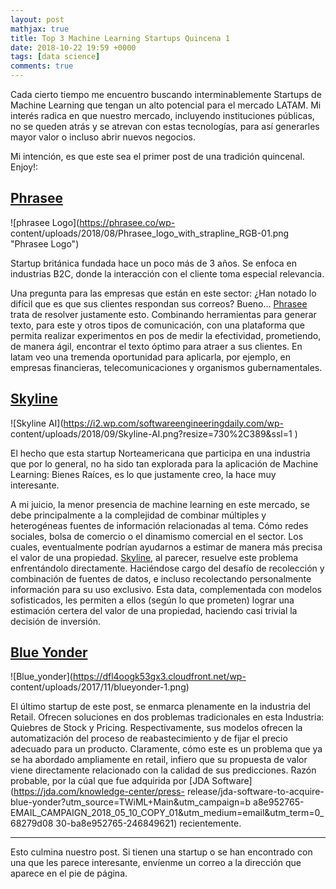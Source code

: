 ```yaml
---
layout: post
mathjax: true
title: Top 3 Machine Learning Startups Quincena 1
date: 2018-10-22 19:59 +0000
tags: [data science]
comments: true
---
```

 
Cada cierto tiempo me encuentro buscando interminablemente Startups de Machine
Learning que tengan un alto potencial para el mercado LATAM. Mi interés radica
en que nuestro mercado, incluyendo instituciones públicas, no se queden atrás y
se atrevan con estas tecnologías, para así generarles mayor valor o incluso
abrir nuevos negocios.

Mi intención, es que este sea el primer post de una tradición quincenal. Enjoy!: 
 
## [Phrasee](https://phrasee.co/) 
 
![phrasee Logo](https://phrasee.co/wp-
content/uploads/2018/08/Phrasee_logo_with_strapline_RGB-01.png "Phrasee Logo") 
 
Startup británica fundada hace un poco más de 3 años. Se enfoca en industrias
B2C, donde la interacción con el cliente toma especial relevancia.

Una pregunta para las empresas que están en este sector: ¿Han notado lo difícil
que es que sus clientes respondan sus correos? Bueno...
[Phrasee](https://phrasee.co/) trata de resolver justamente esto. Combinando
herramientas para generar texto, para este y otros tipos de comunicación, con
una plataforma que permita realizar experimentos en pos de medir la efectividad,
prometiendo, de manera ágil, encontrar el texto óptimo para atraer a sus
clientes. En latam veo una tremenda oportunidad para aplicarla, por ejemplo, en
empresas financieras, telecomunicaciones y organismos gubernamentales. 
 
## [Skyline](https://www.skyline.ai/technology.html) 
 
![Skyline AI](https://i2.wp.com/softwareengineeringdaily.com/wp-
content/uploads/2018/09/Skyline-AI.png?resize=730%2C389&ssl=1 ) 
 
El hecho que esta startup Norteamericana que participa en una industria que por
lo general, no ha sido tan explorada para  la aplicación de Machine Learning:
Bienes Raíces, es lo que justamente creo, la hace muy interesante.

A mi juicio, la menor presencia de machine learning en este mercado, se debe
principalmente a la complejidad de combinar múltiples y heterogéneas fuentes de
información relacionadas al tema. Cómo redes sociales, bolsa de comercio o el
dinamismo comercial en el sector. Los cuales, eventualmente podrían ayudarnos a
estimar de manera más precisa el valor de una propiedad.
[Skyline](https://www.skyline.ai/technology.html), al parecer, resuelve este
problema enfrentándolo directamente. Haciéndose cargo del desafío de recolección
y combinación de fuentes de datos, e incluso recolectando personalmente
información para su uso exclusivo. Esta data, complementada con modelos
sofisticados, les permiten a ellos (según lo que prometen) lograr una estimación
certera del valor de una propiedad, haciendo casi trivial la decisión de
inversión.

 
 

## [Blue Yonder](https://www.blueyonder.ai/) 
 
![Blue_yonder](https://dfl4oogk53gx3.cloudfront.net/wp-
content/uploads/2017/11/blueyonder-1.png) 
 
El último startup de este post, se enmarca plenamente en la industria del
Retail. Ofrecen soluciones en dos problemas tradicionales en esta Industria:
Quiebres de Stock y Pricing. Respectivamente, sus modelos ofrecen la
automatización del proceso de reabastecimiento y de fijar el precio adecuado
para un producto. Claramente, cómo este es un problema que ya se ha abordado
ampliamente en retail, infiero que su propuesta de valor viene directamente
relacionado con la calidad de sus predicciones. Razón probable, por la cúal que
fue adquirida por [JDA Software](https://jda.com/knowledge-center/press-
release/jda-software-to-acquire-blue-yonder?utm_source=TWiML+Main&utm_campaign=b
a8e952765-EMAIL_CAMPAIGN_2018_05_10_COPY_01&utm_medium=email&utm_term=0_68279d08
30-ba8e952765-246849621) recientemente. 
 
___ 
 
Esto culmina nuestro post. Si tienen una startup o se han encontrado con una que
les parece interesante, envíenme un correo a la dirección que aparece en el pie
de página. 
